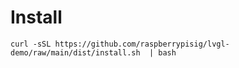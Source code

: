 # Install

```
curl -sSL https://github.com/raspberrypisig/lvgl-demo/raw/main/dist/install.sh  | bash
```
